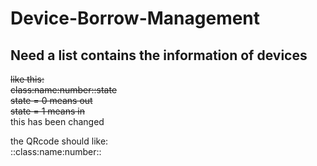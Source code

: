 # Device-Borrow-Management

## Need a list contains the information of devices 
~~like this:~~  
~~class:name:number::state~~  
~~state = 0 means out~~  
~~state = 1 means in~~  
this has been changed

the QRcode should like:  
::class:name:number::